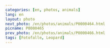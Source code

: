```yaml
---
categories: [en, photos, animals]
lang: en
layout: photo
next_photo: /en/photos/animals/P0000464.html
picname: P0000465
prev_photo: /en/photos/animals/P0000466.html
tags: [Fotofalle, Leopard]
---
```

